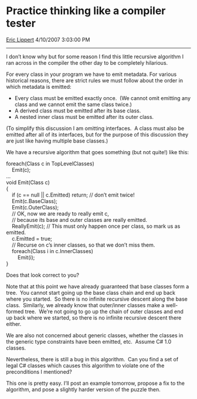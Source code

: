 <div id="page">

# Practice thinking like a compiler tester

[Eric Lippert](https://social.msdn.microsoft.com/profile/Eric%20Lippert) 4/10/2007 3:03:00 PM

-----

<div id="content">

<div class="mine">

I don’t know why but for some reason I find this little recursive algorithm I ran across in the compiler the other day to be completely hilarious.

For every class in your program we have to emit metadata. For various historical reasons, there are strict rules we must follow about the order in which metadata is emitted:

  - Every class must be emitted exactly once.  (We cannot omit emitting any class and we cannot emit the same class twice.)
  - A derived class must be emitted after its base class.
  - A nested inner class must be emitted after its outer class.

(To simplify this discussion I am omitting interfaces.  A class must also be emitted after all of its interfaces, but for the purpose of this discussion they are just like having multiple base classes.)

We have a recursive algorithm that goes something (but not quite\!) like this:

<span class="code"> </span>

foreach(Class c in TopLevelClasses)  
    Emit(c);  
…  
void Emit(Class c)  
{  
    if (c == null || c.Emitted) return; // don’t emit twice\!  
    Emit(c.BaseClass);  
    Emit(c.OuterClass);  
    // OK, now we are ready to really emit c,  
    // because its base and outer classes are really emitted.  
    ReallyEmit(c); // This must only happen once per class, so mark us as emitted.  
    c.Emitted = true;  
    // Recurse on c’s inner classes, so that we don’t miss them.  
    foreach(Class i in c.InnerClasses)  
        Emit(i);  
}

Does that look correct to you?

Note that at this point we have already guaranteed that base classes form a tree.  You cannot start going up the base class chain and end up back where you started.  So there is no infinite recursive descent along the base class.  Similarly, we already know that outer/inner classes make a well-formed tree.  We’re not going to go up the chain of outer classes and end up back where we started, so there is no infinite recursive descent there either.

We are also not concerned about generic classes, whether the classes in the generic type constraints have been emitted, etc.  Assume C\# 1.0 classes.

Nevertheless, there is still a bug in this algorithm.  Can you find a set of legal C\# classes which causes this algorithm to violate one of the preconditions I mentioned?

This one is pretty easy. I’ll post an example tomorrow, propose a fix to the algorithm, and pose a slightly harder version of the puzzle then.

</div>

</div>

</div>

